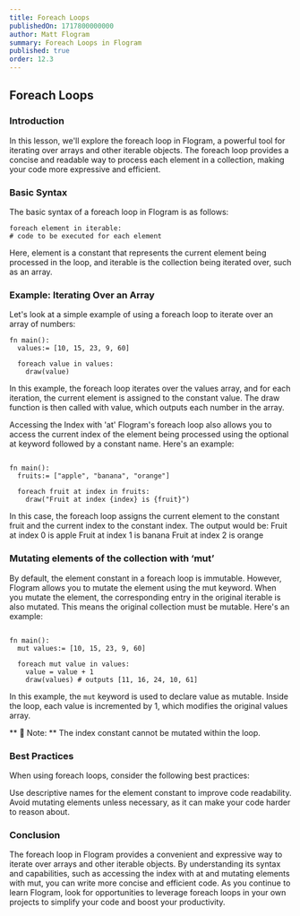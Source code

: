```yaml
---
title: Foreach Loops 
publishedOn: 1717800000000
author: Matt Flogram
summary: Foreach Loops in Flogram
published: true
order: 12.3
---
```


<h2>Foreach Loops</h2>

<h3>Introduction</h3>

In this lesson, we'll explore the foreach loop in Flogram, a powerful tool for iterating over arrays and other iterable objects.
The foreach loop provides a concise and readable way to process each element in a collection, making your code more expressive and efficient.

<h3>Basic Syntax </h3>

The basic syntax of a foreach loop in Flogram is as follows:

```
foreach element in iterable: 
# code to be executed for each element
```

Here, element is a constant that represents the current element being processed in the loop, and iterable is the collection being iterated over, such as an array.


<h3>Example: Iterating Over an Array </h3>

Let's look at a simple example of using a foreach loop to iterate over an array of numbers:

```
fn main(): 
  values:= [10, 15, 23, 9, 60] 
  
  foreach value in values: 
    draw(value)
```

In this example, the foreach loop iterates over the values array, and for each iteration, the current element is assigned to the constant value. The draw function is then called with value, which outputs each number in the array.

Accessing the Index with 'at' Flogram's foreach loop also allows you to access the current index of the element being processed using the optional at keyword followed by a constant name. Here's an example:

```

fn main():
  fruits:= ["apple", "banana", "orange"]
  
  foreach fruit at index in fruits:
    draw("Fruit at index {index} is {fruit}")
```

In this case, the foreach loop assigns the current element to the constant fruit and the current index to the constant index. The output would be: Fruit at index 0 is apple Fruit at index 1 is banana Fruit at index 2 is orange

<h3>Mutating elements of the collection with ‘mut’</h3>

By default, the element constant in a foreach loop is immutable. However, Flogram allows you to mutate the element using the mut keyword. When you mutate the element, the corresponding entry in the original iterable is also mutated. This means the original collection must be mutable. Here's an example:

```

fn main(): 
  mut values:= [10, 15, 23, 9, 60] 

  foreach mut value in values: 
    value = value + 1 
    draw(values) # outputs [11, 16, 24, 10, 61]
```

In this example, the `mut` keyword is used to declare value as mutable. Inside the loop, each value is incremented by 1, which modifies the original values array.

** 📝 Note: ** The index constant cannot be mutated within the loop.

<h3>Best Practices </h3>

When using foreach loops, consider the following best practices:

Use descriptive names for the element constant to improve code readability.
Avoid mutating elements unless necessary, as it can make your code harder to reason about.

<h3>Conclusion </h3>

The foreach loop in Flogram provides a convenient and expressive way to iterate over arrays and other iterable objects. By understanding its syntax and capabilities, such as accessing the index with at and mutating elements with mut, you can write more concise and efficient code. As you continue to learn Flogram, look for opportunities to leverage foreach loops in your own projects to simplify your code and boost your productivity.
